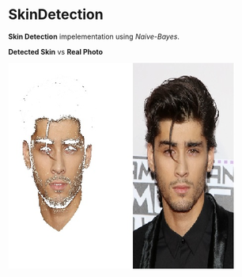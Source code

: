 # SkinDetection
**Skin Detection** impelementation using *Naive-Bayes*.

**Detected Skin** vs **Real Photo**

![Comparison](Compare.jpg)


